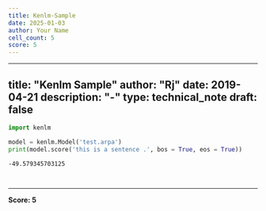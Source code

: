```yaml
---
title: Kenlm-Sample
date: 2025-01-03
author: Your Name
cell_count: 5
score: 5
---
```


---
title: "Kenlm Sample"
author: "Rj"
date: 2019-04-21
description: "-"
type: technical_note
draft: false
---

```python
import kenlm
```


```python
model = kenlm.Model('test.arpa')
print(model.score('this is a sentence .', bos = True, eos = True))
```

    -49.579345703125



```python

```


```python

```


---
**Score: 5**